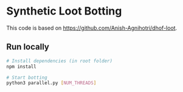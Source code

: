 # Synthetic Loot Botting

This code is based on https://github.com/Anish-Agnihotri/dhof-loot.

## Run locally

```bash
# Install dependencies (in root folder)
npm install

# Start botting
python3 parallel.py [NUM_THREADS]
```

